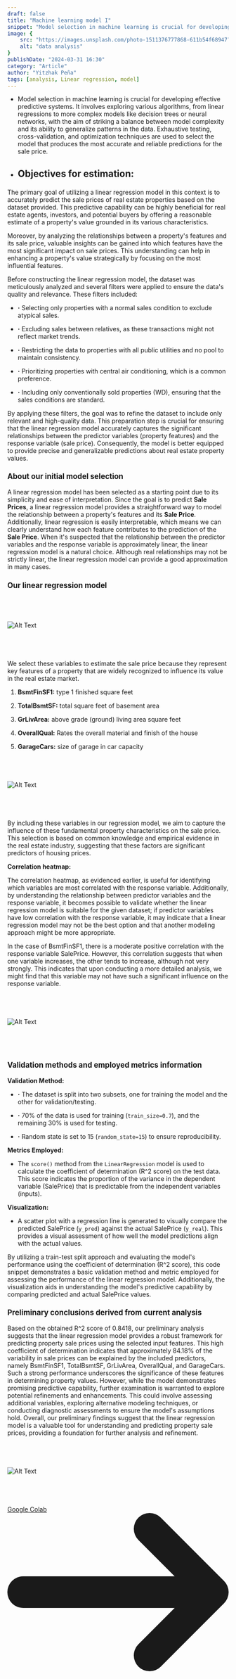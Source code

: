 ```yaml
---
draft: false
title: "Machine learning model I"
snippet: "Model selection in machine learning is crucial for developing effective predictive systems. It involves exploring various algorithms, from linear regressions to more complex models like decision trees or neural networks, with the aim of striking a balance between model complexity and its ability to generalize patterns in the data. Exhaustive testing, cross-validation, and optimization techniques are used to select the model that produces the most accurate and reliable predictions for the sale price."
image: {
    src: "https://images.unsplash.com/photo-1511376777868-611b54f68947?q=80&w=2070&auto=format&fit=crop&ixlib=rb-4.0.3&ixid=M3wxMjA3fDB8MHxwaG90by1wYWdlfHx8fGVufDB8fHx8fA%3D%3D",
    alt: "data analysis"
}
publishDate: "2024-03-31 16:30"
category: "Article"
author: "Yitzhak Peña"
tags: [analysis, Linear regression, model]
---
```


<style>
        h2 { 
          font-size: 1.5em;  
          font-weight: bold;
          margin-bottom: 1em;
        }


        h3 {
          font-size: 1.2em;
          font-weight: bold;
          margin-bottom: 1em;
        }

        p {
          margin-bottom: 1em;
        }

        li {
            margin-bottom: 1em;
        }

        img {
            margin: 4em auto;
        }
</style>

- Model selection in machine learning is crucial for developing effective predictive systems. It involves exploring various algorithms, from linear regressions to more complex models like decision trees or neural networks, with the aim of striking a balance between model complexity and its ability to generalize patterns in the data. Exhaustive testing, cross-validation, and optimization techniques are used to select the model that produces the most accurate and reliable predictions for the sale price.

- ## Objectives for estimation:

The primary goal of utilizing a linear regression model in this context is to accurately predict the sale prices of real estate properties based on the dataset provided. This predictive capability can be highly beneficial for real estate agents, investors, and potential buyers by offering a reasonable estimate of a property's value grounded in its various characteristics.

Moreover, by analyzing the relationships between a property's features and its sale price, valuable insights can be gained into which features have the most significant impact on sale prices. This understanding can help in enhancing a property's value strategically by focusing on the most influential features.

Before constructing the linear regression model, the dataset was meticulously analyzed and several filters were applied to ensure the data's quality and relevance. These filters included:
- **·** Selecting only properties with a normal sales condition to exclude atypical sales.
- **·** Excluding sales between relatives, as these transactions might not reflect market trends.
- **·** Restricting the data to properties with all public utilities and no pool to maintain consistency.
- **·** Prioritizing properties with central air conditioning, which is a common preference.
- **·** Including only conventionally sold properties (WD), ensuring that the sales conditions are standard.

By applying these filters, the goal was to refine the dataset to include only relevant and high-quality data. This preparation step is crucial for ensuring that the linear regression model accurately captures the significant relationships between the predictor variables (property features) and the response variable (sale price). Consequently, the model is better equipped to provide precise and generalizable predictions about real estate property values.

### About our initial model selection

A linear regression model has been selected as a starting point due to its simplicity and ease of interpretation. Since the goal is to predict  **Sale Prices**, a linear regression model provides a straightforward way to model the relationship between a property's features and its  **Sale Price**. Additionally, linear regression is easily interpretable, which means we can clearly understand how each feature contributes to the prediction of the **Sale Price**. When it's suspected that the relationship between the predictor variables and the response variable is approximately linear, the linear regression model is a natural choice. Although real relationships may not be strictly linear, the linear regression model can provide a good approximation in many cases.

### Our linear regression model
![Alt Text](../../assets/linear-regresion-model.png)

We select these variables to estimate the sale price because they represent key features of a property that are widely recognized to influence its value in the real estate market. 

1. **BsmtFinSF1:** type 1 finished square feet

2. **TotalBsmtSF:** total square feet of basement area

3. **GrLivArea:** above grade (ground) living area square feet

4. **OverallQual:** Rates the overall material and finish of the house

5. **GarageCars:** size of garage in car capacity


![Alt Text](../../assets/columns.png)

By including these variables in our regression model, we aim to capture the influence of these fundamental property characteristics on the sale price. This selection is based on common knowledge and empirical evidence in the real estate industry, suggesting that these factors are significant predictors of housing prices.

**Correlation heatmap:**

The correlation heatmap, as evidenced earlier, is useful for identifying which variables are most correlated with the response variable. Additionally, by understanding the relationship between predictor variables and the response variable, it becomes possible to validate whether the linear regression model is suitable for the given dataset; if predictor variables have low correlation with the response variable, it may indicate that a linear regression model may not be the best option and that another modeling approach might be more appropriate.

In the case of BsmtFinSF1, there is a moderate positive correlation with the response variable SalePrice. However, this correlation suggests that when one variable increases, the other tends to increase, although not very strongly. This indicates that upon conducting a more detailed analysis, we might find that this variable may not have such a significant influence on the response variable.

![Alt Text](../../assets/correlation.png)

### Validation methods and employed metrics information

**Validation Method:**
- **·** The dataset is split into two subsets, one for training the model and the other for validation/testing. 
- **·** 70% of the data is used for training (`train_size=0.7`), and the remaining 30% is used for testing.
- **·** Random state is set to 15 (`random_state=15`) to ensure reproducibility.

**Metrics Employed:**
- The `score()` method from the `LinearRegression` model is used to calculate the coefficient of determination (R^2 score) on the test data. This score indicates the proportion of the variance in the dependent variable (SalePrice) that is predictable from the independent variables (inputs).

**Visualization:**
- A scatter plot with a regression line is generated to visually compare the predicted SalePrice (`y_pred`) against the actual SalePrice (`y_real`). This provides a visual assessment of how well the model predictions align with the actual values.

By utilizing a train-test split approach and evaluating the model's performance using the coefficient of determination (R^2 score), this code snippet demonstrates a basic validation method and metric employed for assessing the performance of the linear regression model. Additionally, the visualization aids in understanding the model's predictive capability by comparing predicted and actual SalePrice values.

### Preliminary conclusions derived from current analysis

Based on the obtained R^2 score of 0.8418, our preliminary analysis suggests that the linear regression model provides a robust framework for predicting property sale prices using the selected input features. This high coefficient of determination indicates that approximately 84.18% of the variability in sale prices can be explained by the included predictors, namely BsmtFinSF1, TotalBsmtSF, GrLivArea, OverallQual, and GarageCars. Such a strong performance underscores the significance of these features in determining property values. However, while the model demonstrates promising predictive capability, further examination is warranted to explore potential refinements and enhancements. This could involve assessing additional variables, exploring alternative modeling techniques, or conducting diagnostic assessments to ensure the model's assumptions hold. Overall, our preliminary findings suggest that the linear regression model is a valuable tool for understanding and predicting property sale prices, providing a foundation for further analysis and refinement.

![Alt Text](../../assets/plot.png)
<div class="flex justify-center mt-10">
<a href="https://colab.research.google.com/drive/11M6GkYTUHQzPCFlJZEBNw1sCiE7yZdZ6?usp=sharing" class="inline-flex items-center px-5 py-2.5 text-sm font-medium text-center text-white bg-blue-700 rounded-lg hover:bg-blue-800 focus:ring-4 focus:outline-none focus:ring-blue-300 dark:bg-blue-600 dark:hover:bg-blue-700 dark:focus:ring-blue-800">
            Google Colab
  <svg class="w-3.5 h-3.5 ms-2 rtl:rotate-180" aria-hidden="true" xmlns="http://www.w3.org/2000/svg" fill="none" viewBox="0 0 14 10"><path stroke="currentColor" stroke-linecap="round" stroke-linejoin="round" stroke-width="2" d="M1 5h12m0 0L9 1m4 4L9 9"/>
</svg>
</a>
</div>
